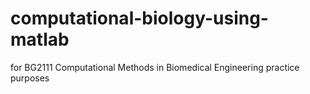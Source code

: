 computational-biology-using-matlab
==================================

for BG2111 Computational Methods in Biomedical Engineering practice purposes
